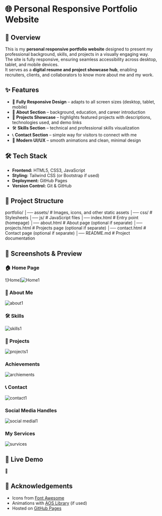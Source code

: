 # 🌐 Personal Responsive Portfolio Website

## 📖 Overview
This is my **personal responsive portfolio website** designed to present my professional background, skills, and projects in a visually engaging way.  
The site is fully responsive, ensuring seamless accessibility across desktop, tablet, and mobile devices.  
It serves as a **digital resume and project showcase hub**, enabling recruiters, clients, and collaborators to know more about me and my work.  



## ✨ Features
- 📱 **Fully Responsive Design** – adapts to all screen sizes (desktop, tablet, mobile)  
- 🙋 **About Section** – background, education, and career introduction  
- 💼 **Projects Showcase** – highlights featured projects with descriptions, technologies used, and demo links  
- 🛠 **Skills Section** – technical and professional skills visualization  
- 📞 **Contact Section** – simple way for visitors to connect with me  
- 🎨 **Modern UI/UX** – smooth animations and clean, minimal design  



## 🛠 Tech Stack
- **Frontend:** HTML5, CSS3, JavaScript  
- **Styling:** Tailwind CSS (or Bootstrap if used)  
- **Deployment:** GitHub Pages  
- **Version Control:** Git & GitHub  



## 📂 Project Structure
portfolio/
│── assets/ # Images, icons, and other static assets
│── css/ # Stylesheets
│── js/ # JavaScript files
│── index.html # Entry point (homepage)
│── about.html # About page (optional if separate)
│── projects.html # Projects page (optional if separate)
│── contact.html # Contact page (optional if separate)
│── README.md # Project documentation


## 📸 Screenshots & Preview

### 🏠 Home Page  
![Home]![Home1](https://github.com/user-attachments/assets/6e4e92a3-5f5d-4257-8bc0-f24f38338683)


### 🙋 About Me  
![about1](https://github.com/user-attachments/assets/03b3c86a-7bdf-48aa-87c2-522ddb5823ee)


### 🛠 Skills  
![skills1](https://github.com/user-attachments/assets/84d28b27-4a7c-4657-a178-bae563d5c3a0)

### 💼 Projects  
![projects1](https://github.com/user-attachments/assets/7116b590-3250-4923-bce5-ed2d67019a2b)

### Achievements 
![archiements](https://github.com/user-attachments/assets/4156d010-c8c3-4f8b-907b-9cdb33bfffa4)


### 📞 Contact  
![contact1](https://github.com/user-attachments/assets/bf8d36ed-18ee-4319-9288-1ec75a2fc2f1)


### Social Media Handles
![social medial1](https://github.com/user-attachments/assets/e2b5f948-18fd-42d1-b56c-00da73dcfbe1)


### My Services
![survices](https://github.com/user-attachments/assets/15d5f5dc-d7ba-4121-9807-19632e2c7987)


## 🚀 Live Demo
🔗 




## 🙌 Acknowledgements
- Icons from [Font Awesome](https://fontawesome.com/)  
- Animations with [AOS Library](https://michalsnik.github.io/aos/) (if used)  
- Hosted on [GitHub Pages](https://pages.github.com/)  

